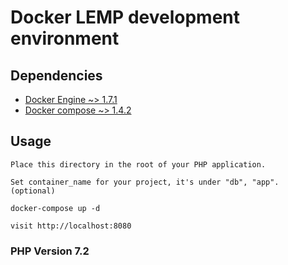 # Docker LEMP development environment

## Dependencies

- [Docker Engine ~> 1.7.1](https://docs.docker.com/installation/)
- [Docker compose ~> 1.4.2](https://docs.docker.com/compose/install/)

## Usage
    Place this directory in the root of your PHP application.    

    Set container_name for your project, it's under "db", "app". (optional)

    docker-compose up -d

    visit http://localhost:8080

### PHP Version 7.2
